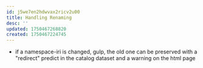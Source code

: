```yaml
---
id: j5we7en2hdwvax2ricv2u00
title: Handling Renaming
desc: ''
updated: 1750467268820
created: 1750467224745
---
```


- if a namespace-iri is changed, gulp, the old one can be preserved with a "redirect" predict in the catalog dataset and a warning on the html page
